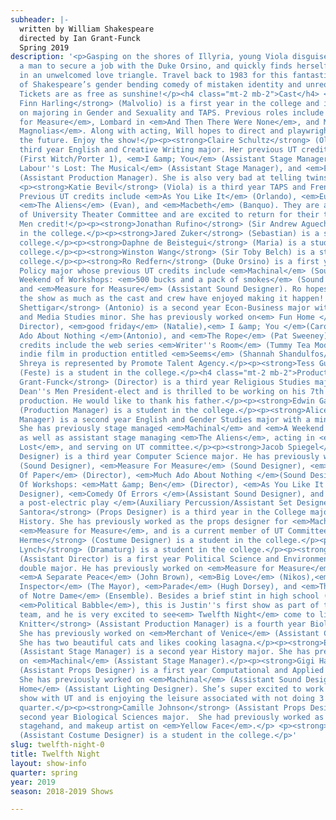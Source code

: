 ```yaml
---
subheader: |-
  written by William Shakespeare
  directed by Ian Grant-Funck
  Spring 2019
description: '<p>Gasping on the shores of Illyria, young Viola disguises herself as
  a man to secure a job with the Duke Orsino, and quickly finds herself entangled
  in an unwelcomed love triangle. Travel back to 1983 for this fantastical performance
  of Shakespeare’s gender bending comedy of mistaken identity and unrequited love.
  Tickets are as free as sunshine!</p><h4 class="mt-2 mb-2">Cast</h4> <p><strong>Willem
  Finn Harling</strong> (Malvolio) is a first year in the college and is planning
  on majoring in Gender and Sexuality and TAPS. Previous roles include Lucio in <em>Measure
  for Measure</em>, Lombard in <em>And Then There Were None</em>, and M’Lynn in <em>Steel
  Magnolias</em>. Along with acting, Will hopes to direct and playwright for UT in
  the future. Enjoy the show!</p><p><strong>Claire Schultz</strong> (Olivia) is a
  third year English and Creative Writing major. Her previous UT credits include <em>Macbeth</em>
  (First Witch/Porter 1), <em>I &amp; You</em> (Assistant Stage Manager), <em>Love''s
  Labour''s Lost: The Musical</em> (Assistant Stage Manager), and <em>Eurydice</em>
  (Assistant Production Manager). She is also very bad at telling twins apart.</p>
  <p><strong>Katie Bevil</strong> (Viola) is a third year TAPS and French double major.
  Previous UT credits include <em>As You Like It</em> (Orlando), <em>Eurydice </em>(Orpheus),
  <em>The Aliens</em> (Evan), and <em>Macbeth</em> (Banquo). They are also a member
  of University Theater Committee and are excited to return for their third Dean’s
  Men credit!</p><p><strong>Jonathan Rufino</strong> (Sir Andrew Aguecheek) is a student
  in the college.</p><p><strong>Jared Zuker</strong> (Sebastian) is a student in the
  college.</p><p><strong>Daphne de Beistegui</strong> (Maria) is a student in the
  college.</p><p><strong>Winston Wang</strong> (Sir Toby Belch) is a student in the
  college.</p><p><strong>Ro Redfern</strong> (Duke Orsino) is a first year Public
  Policy major whose previous UT credits include <em>Machinal</em> (Sound Designer),
  Weekend of Workshops: <em>500 bucks and a pack of smokes</em> (Sound Designer),
  and <em>Measure for Measure</em> (Assistant Sound Designer). Ro hopes you enjoy
  the show as much as the cast and crew have enjoyed making it happen! Happy spring!</p><p><strong>Shreya
  Shettigar</strong> (Antonio) is a second year Econ-Business major with a Cinema
  and Media Studies minor. She has previously worked on<em> Fun Home </em>(Assistant
  Director), <em>good friday</em> (Natalie),<em> I &amp; You </em>(Caroline), <em>Much
  Ado About Nothing </em>(Antonio), and <em>The Rope</em> (Pat Sweeney). Her onscreen
  credits include the web series <em>Writer''s Room</em> (Tummy Tea Model) and an
  indie film in production entitled <em>Seems</em> (Shannah Shandulfos/Genevieve/Interviewer).
  Shreya is represented by Promote Talent Agency.</p><p><strong>Tess Gundlah</strong>
  (Feste) is a student in the college.</p><h4 class="mt-2 mb-2">Production Staff</h4><p><strong>Ian
  Grant-Funck</strong> (Director) is a third year Religious Studies major. He is the
  Dean''s Men President-elect and is thrilled to be working on his 7th Dean''s Men
  production. He would like to thank his father.</p><p><strong>Edwin Gavis</strong>
  (Production Manager) is a student in the college.</p><p><strong>Alice May</strong> (Stage
  Manager) is a second year English and Gender Studies major with a minor in Education.
  She has previously stage managed <em>Machinal</em> and <em>A Weekend Of Workshop</em>,
  as well as assistant stage managing <em>The Aliens</em>, acting in <em>Love''s Labour''s
  Lost</em>, and serving on UT committee.</p><p><strong>Jacob Spiegel</strong> (Set/Sound
  Designer) is a third year Computer Science major. He has previously worked on <em>Grenadine</em>
  (Sound Designer), <em>Measure For Measure</em> (Sound Designer), <em>Animals Out
  Of Paper</em> (Director), <em>Much Ado About Nothing </em>(Sound Designer), A Weekend
  Of Workshops: <em>Matt &amp; Ben</em> (Director), <em>As You Like It </em>(Sound
  Designer), <em>Comedy Of Errors </em>(Assistant Sound Designer), and <em>Mr. Burns,
  a post-electric play </em>(Auxiliary Percussion/Assistant Set Designer).</p><p><strong>Marly
  Santora</strong> (Props Designer) is a third year in the College majoring in Art
  History. She has previously worked as the props designer for <em>Machinal</em> and
  <em>Measure for Measure</em>, and is a current member of UT Committee.</p> <p><strong>Lillian
  Hermes</strong> (Costume Designer) is a student in the college.</p><p><strong>Emily
  Lynch</strong> (Dramaturg) is a student in the college.</p><p><strong>Justin Saint-Loubert-Bie</strong>
  (Assistant Director) is a first year Political Science and Environmental Studies
  double major. He has previously worked on <em>Measure for Measure</em> (Claudio),
  <em>A Separate Peace</em> (John Brown), <em>Big Love</em> (Nikos),<em> The Government
  Inspector</em> (The Mayor), <em>Parade</em> (Hugh Dorsey), and <em>The Hunchback
  of Notre Dame</em> (Ensemble). Besides a brief stint in high school (where he directed
  <em>Political Babble</em>), this is Justin''s first show as part of the direction
  team, and he is very excited to see<em> Twelfth Night</em> come to life!</p><p><strong>Alexandra
  Knitter</strong> (Assistant Production Manager) is a fourth year Biology major.
  She has previously worked on <em>Merchant of Venice</em> (Assistant Costume Designer).
  She has two beautiful cats and likes cooking lasagna.</p><p><strong>Eden Irwin</strong>
  (Assistant Stage Manager) is a second year History major. She has previously worked
  on <em>Machinal</em> (Assistant Stage Manager).</p><p><strong>Gigi Hancock</strong>
  (Assistant Props Designer) is a first year Computational and Applied Math major.
  She has previously worked on <em>Machinal</em> (Assistant Sound Designer) and <em>Fun
  Home</em> (Assistant Lighting Designer). She’s super excited to work on her 4th
  show with UT and is enjoying the leisure associated with not doing 3 shows in a
  quarter.</p><p><strong>Camille Johnson</strong> (Assistant Props Designer) is a
  second year Biological Sciences major.  She had previously worked as the props designer,
  stagehand, and makeup artist on <em>Yellow Face</em>.</p> <p><strong>Nina Lubeck</strong>
  (Assistant Costume Designer) is a student in the college.</p>'
slug: twelfth-night-0
title: Twelfth Night
layout: show-info
quarter: spring
year: 2019
season: 2018-2019 Shows

---
```

